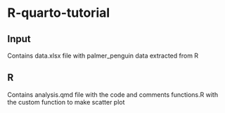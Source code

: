 # R-quarto-tutorial
## Input
Contains data.xlsx file with palmer_penguin data extracted from R

## R
Contains 
analysis.qmd file with the code and comments
functions.R with the custom function to make scatter plot



